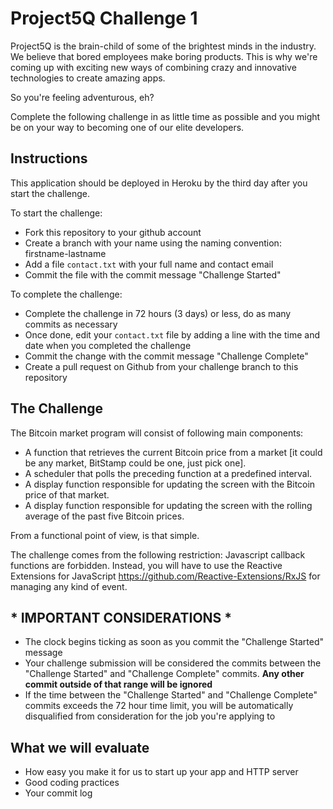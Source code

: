 # Project5Q Challenge 1

Project5Q is the brain-child of some of the brightest minds in the industry. We believe that bored employees make boring products. This is why we're coming up with exciting new ways of combining crazy and innovative technologies to create amazing apps. 

So you're feeling adventurous, eh?

Complete the following challenge in as little time as possible and you might be on your way to becoming one of our elite developers.

## Instructions

This application should be deployed in Heroku by the third day after you start the challenge.

To start the challenge:

* Fork this repository to your github account
* Create a branch with your name using the naming convention: firstname-lastname
* Add a file `contact.txt` with your full name and contact email
* Commit the file with the commit message "Challenge Started"

To complete the challenge:

* Complete the challenge in 72 hours (3 days) or less, do as many commits as necessary
* Once done, edit your `contact.txt` file by adding a line with the time and date when you completed the challenge
* Commit the change with the commit message "Challenge Complete"
* Create a pull request on Github from your challenge branch to this repository

## The Challenge

The Bitcoin market program will consist of following main components:

* A function that retrieves the current Bitcoin price from a market [it could be any market, BitStamp could be one, just pick one].
* A scheduler that polls the preceding function at a predefined interval.
* A display function responsible for updating the screen with the Bitcoin price of that market.
* A display function responsible for updating the screen with the rolling average of the past five Bitcoin prices.

From a functional point of view, is that simple.

The challenge comes from the following restriction: Javascript callback functions are forbidden. Instead, you will have to use the Reactive Extensions for JavaScript https://github.com/Reactive-Extensions/RxJS for managing any kind of event.

## * IMPORTANT CONSIDERATIONS *

* The clock begins ticking as soon as you commit the "Challenge Started" message
* Your challenge submission will be considered the commits between the "Challenge Started" and "Challenge Complete" commits. **Any other commit outside of that range will be ignored**
* If the time between the "Challenge Started" and "Challenge Complete" commits exceeds the 72 hour time limit, you will be automatically disqualified from consideration for the job you're applying to

## What we will evaluate

* How easy you make it for us to start up your app and HTTP server
* Good coding practices
* Your commit log
